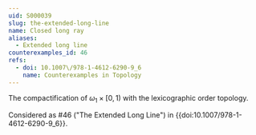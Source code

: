 ```yaml
---
uid: S000039
slug: the-extended-long-line
name: Closed long ray
aliases:
  - Extended long line
counterexamples_id: 46
refs:
  - doi: 10.1007\/978-1-4612-6290-9_6
    name: Counterexamples in Topology
---
```

The compactification of $\omega_1 \times [0,1)$ with the
lexicographic order topology.

Considered as #46 ("The Extended Long Line")
in {{doi:10.1007\/978-1-4612-6290-9_6}}.
